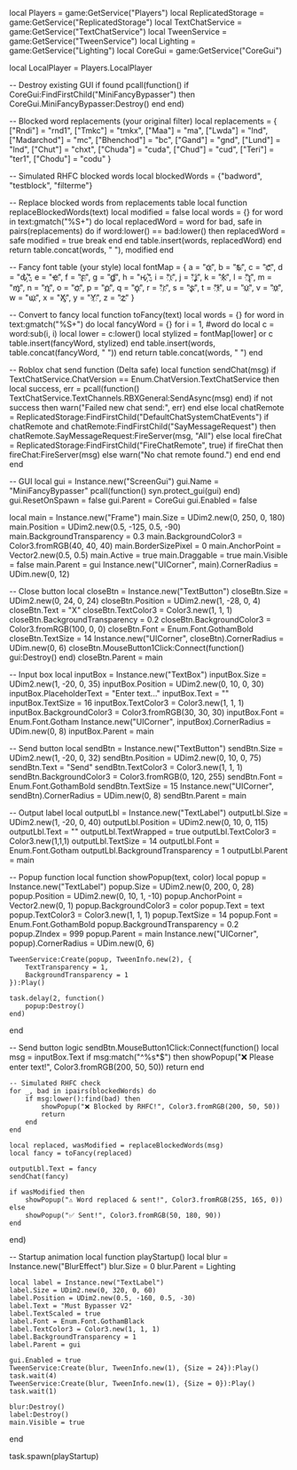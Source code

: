 local Players = game:GetService("Players")
local ReplicatedStorage = game:GetService("ReplicatedStorage")
local TextChatService = game:GetService("TextChatService")
local TweenService = game:GetService("TweenService")
local Lighting = game:GetService("Lighting")
local CoreGui = game:GetService("CoreGui")

local LocalPlayer = Players.LocalPlayer

-- Destroy existing GUI if found
pcall(function()
	if CoreGui:FindFirstChild("MiniFancyBypasser") then
		CoreGui.MiniFancyBypasser:Destroy()
	end
end)

-- Blocked word replacements (your original filter)
local replacements = {
	["Rndi"] = "rnd1", ["Tmkc"] = "tmkx", ["Maa"] = "ma", ["Lwda"] = "lnd",
	["Madarchod"] = "mc", ["Bhenchod"] = "bc", ["Gand"] = "gnd", ["Lund"] = "lnd",
    ["Chut"] = "chxt", ["Chuda"] = "cuda", ["Chud"] = "cud", ["Teri"] = "ter1", ["Chodu"] = "codu"
}

-- Simulated RHFC blocked words
local blockedWords = {"badword", "testblock", "filterme"}

-- Replace blocked words from replacements table
local function replaceBlockedWords(text)
	local modified = false
	local words = {}
	for word in text:gmatch("%S+") do
		local replacedWord = word
		for bad, safe in pairs(replacements) do
			if word:lower() == bad:lower() then
				replacedWord = safe
				modified = true
				break
			end
		end
		table.insert(words, replacedWord)
	end
	return table.concat(words, " "), modified
end

-- Fancy font table (your style)
local fontMap = {
	a = "α҉", b = "ҍ҉", c = "ƈ҉", d = "ԃ҉", e = "ҽ҉", f = "ϝ҉", g = "ɠ҉",
	h = "ԋ҉", i = "ι҉", j = "ʝ҉", k = "ƙ҉", l = "ʅ҉", m = "ɱ҉", n = "ɳ҉",
	o = "σ҉", p = "ρ҉", q = "ϙ҉", r = "ɾ҉", s = "ʂ҉", t = "ƚ҉", u = "υ҉",
	v = "ʋ҉", w = "ɯ҉", x = "Ӽ҉", y = "Ƴ҉", z = "ȥ҉"
}

-- Convert to fancy
local function toFancy(text)
	local words = {}
	for word in text:gmatch("%S+") do
		local fancyWord = {}
		for i = 1, #word do
			local c = word:sub(i, i)
			local lower = c:lower()
			local stylized = fontMap[lower] or c
			table.insert(fancyWord, stylized)
		end
		table.insert(words, table.concat(fancyWord, " "))
	end
	return table.concat(words, "   ")
end

-- Roblox chat send function (Delta safe)
local function sendChat(msg)
	if TextChatService.ChatVersion == Enum.ChatVersion.TextChatService then
		local success, err = pcall(function()
			TextChatService.TextChannels.RBXGeneral:SendAsync(msg)
		end)
		if not success then
			warn("Failed new chat send:", err)
		end
	else
		local chatRemote = ReplicatedStorage:FindFirstChild("DefaultChatSystemChatEvents")
		if chatRemote and chatRemote:FindFirstChild("SayMessageRequest") then
			chatRemote.SayMessageRequest:FireServer(msg, "All")
		else
			local fireChat = ReplicatedStorage:FindFirstChild("FireChatRemote", true)
			if fireChat then
				fireChat:FireServer(msg)
			else
				warn("No chat remote found.")
			end
		end
	end
end

-- GUI
local gui = Instance.new("ScreenGui")
gui.Name = "MiniFancyBypasser"
pcall(function() syn.protect_gui(gui) end)
gui.ResetOnSpawn = false
gui.Parent = CoreGui
gui.Enabled = false

local main = Instance.new("Frame")
main.Size = UDim2.new(0, 250, 0, 180)
main.Position = UDim2.new(0.5, -125, 0.5, -90)
main.BackgroundTransparency = 0.3
main.BackgroundColor3 = Color3.fromRGB(40, 40, 40)
main.BorderSizePixel = 0
main.AnchorPoint = Vector2.new(0.5, 0.5)
main.Active = true
main.Draggable = true
main.Visible = false
main.Parent = gui
Instance.new("UICorner", main).CornerRadius = UDim.new(0, 12)

-- Close button
local closeBtn = Instance.new("TextButton")
closeBtn.Size = UDim2.new(0, 24, 0, 24)
closeBtn.Position = UDim2.new(1, -28, 0, 4)
closeBtn.Text = "X"
closeBtn.TextColor3 = Color3.new(1, 1, 1)
closeBtn.BackgroundTransparency = 0.2
closeBtn.BackgroundColor3 = Color3.fromRGB(100, 0, 0)
closeBtn.Font = Enum.Font.GothamBold
closeBtn.TextSize = 14
Instance.new("UICorner", closeBtn).CornerRadius = UDim.new(0, 6)
closeBtn.MouseButton1Click:Connect(function()
	gui:Destroy()
end)
closeBtn.Parent = main

-- Input box
local inputBox = Instance.new("TextBox")
inputBox.Size = UDim2.new(1, -20, 0, 35)
inputBox.Position = UDim2.new(0, 10, 0, 30)
inputBox.PlaceholderText = "Enter text..."
inputBox.Text = ""
inputBox.TextSize = 16
inputBox.TextColor3 = Color3.new(1, 1, 1)
inputBox.BackgroundColor3 = Color3.fromRGB(30, 30, 30)
inputBox.Font = Enum.Font.Gotham
Instance.new("UICorner", inputBox).CornerRadius = UDim.new(0, 8)
inputBox.Parent = main

-- Send button
local sendBtn = Instance.new("TextButton")
sendBtn.Size = UDim2.new(1, -20, 0, 32)
sendBtn.Position = UDim2.new(0, 10, 0, 75)
sendBtn.Text = "Send"
sendBtn.TextColor3 = Color3.new(1, 1, 1)
sendBtn.BackgroundColor3 = Color3.fromRGB(0, 120, 255)
sendBtn.Font = Enum.Font.GothamBold
sendBtn.TextSize = 15
Instance.new("UICorner", sendBtn).CornerRadius = UDim.new(0, 8)
sendBtn.Parent = main

-- Output label
local outputLbl = Instance.new("TextLabel")
outputLbl.Size = UDim2.new(1, -20, 0, 40)
outputLbl.Position = UDim2.new(0, 10, 0, 115)
outputLbl.Text = ""
outputLbl.TextWrapped = true
outputLbl.TextColor3 = Color3.new(1,1,1)
outputLbl.TextSize = 14
outputLbl.Font = Enum.Font.Gotham
outputLbl.BackgroundTransparency = 1
outputLbl.Parent = main

-- Popup function
local function showPopup(text, color)
	local popup = Instance.new("TextLabel")
	popup.Size = UDim2.new(0, 200, 0, 28)
	popup.Position = UDim2.new(0, 10, 1, -10)
	popup.AnchorPoint = Vector2.new(0, 1)
	popup.BackgroundColor3 = color
	popup.Text = text
	popup.TextColor3 = Color3.new(1, 1, 1)
	popup.TextSize = 14
	popup.Font = Enum.Font.GothamBold
	popup.BackgroundTransparency = 0.2
	popup.ZIndex = 999
	popup.Parent = main
	Instance.new("UICorner", popup).CornerRadius = UDim.new(0, 6)

	TweenService:Create(popup, TweenInfo.new(2), {
		TextTransparency = 1,
		BackgroundTransparency = 1
	}):Play()

	task.delay(2, function()
		popup:Destroy()
	end)
end

-- Send button logic
sendBtn.MouseButton1Click:Connect(function()
	local msg = inputBox.Text
	if msg:match("^%s*$") then
		showPopup("❌ Please enter text!", Color3.fromRGB(200, 50, 50))
		return
	end

	-- Simulated RHFC check
	for _, bad in ipairs(blockedWords) do
		if msg:lower():find(bad) then
			showPopup("❌ Blocked by RHFC!", Color3.fromRGB(200, 50, 50))
			return
		end
	end

	local replaced, wasModified = replaceBlockedWords(msg)
	local fancy = toFancy(replaced)

	outputLbl.Text = fancy
	sendChat(fancy)

	if wasModified then
		showPopup("⚠️ Word replaced & sent!", Color3.fromRGB(255, 165, 0))
	else
		showPopup("✅ Sent!", Color3.fromRGB(50, 180, 90))
	end
end)

-- Startup animation
local function playStartup()
	local blur = Instance.new("BlurEffect")
	blur.Size = 0
	blur.Parent = Lighting

	local label = Instance.new("TextLabel")
	label.Size = UDim2.new(0, 320, 0, 60)
	label.Position = UDim2.new(0.5, -160, 0.5, -30)
	label.Text = "Must Bypasser V2"
	label.TextScaled = true
	label.Font = Enum.Font.GothamBlack
	label.TextColor3 = Color3.new(1, 1, 1)
	label.BackgroundTransparency = 1
	label.Parent = gui

	gui.Enabled = true
	TweenService:Create(blur, TweenInfo.new(1), {Size = 24}):Play()
	task.wait(4)
	TweenService:Create(blur, TweenInfo.new(1), {Size = 0}):Play()
	task.wait(1)

	blur:Destroy()
	label:Destroy()
	main.Visible = true
end

task.spawn(playStartup)
